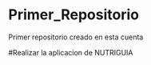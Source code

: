 # Primer_Repositorio
Primer repositorio creado en esta cuenta

#Realizar la aplicacion de NUTRIGUIA
